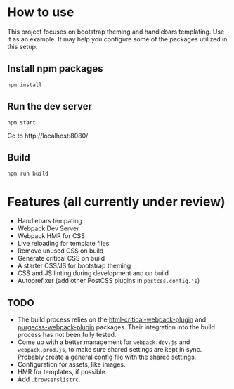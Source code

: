 # How to use 

This project focuses on bootstrap theming and handlebars templating. Use it as an example. It may help you configure some of the packages utilized in this setup.

## Install npm packages

`npm install`

## Run the dev server

`npm start`

 Go to http://localhost:8080/

## Build

`npm run build`

# Features (all currently under review)

- Handlebars tempating
- Webpack Dev Server
- Webpack HMR for CSS
- Live reloading for template files
- Remove unused CSS on build
- Generate critical CSS on build 
- A starter CSS/JS for bootstrap theming
- CSS and JS linting during development and on build
- Autoprefixer (add other PostCSS plugins in `postcss.config.js`)

## TODO

- The build process relies on the [html-critical-webpack-plugin](https://github.com/anthonygore/html-critical-webpack-plugin.git) and  [purgecss-webpack-plugin](https://github.com/FullHuman/purgecss-webpack-plugin.git) packages. Their integration into the build process has not been fully tested.
- Come up with a better management for `webpack.dev.js` and `webpack.prod.js`, to make sure shared settings are kept in sync. Probably create a general config file with the shared settings.
- Configuration for assets, like images.
- HMR for templates, if possible.
- Add `.browserslistrc`.
